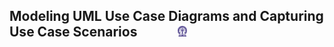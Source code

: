 ## Modeling UML Use Case Diagrams and Capturing Use Case Scenarios  &nbsp; &nbsp; &nbsp; &nbsp; &nbsp; &nbsp; <img src="images/iitkgp.png" width="3%" />

